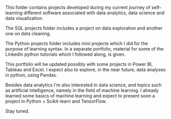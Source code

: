 This folder contains projects developed during my current journey of self-learning different software associated with data analytics, data science and data visualization.

The SQL projects folder includes a project on data exploration and another one on data cleaning.

The Python projects folder includes mini projects which I did for the purpose of learning syntax. In a separate portfolio, material for some of the LinkedIn python tutorials which I followed along, is given.

This portfolio will be updated possibly with some projects in Power BI, Tableau and Excel. I expect also to explore, in the near future, data analyses in python, using Pandas.

Besides data analytics I'm also interested in data science, and topics such as artificial intelligence, namely in the field of machine learning. 
I already learned some basics of machine learning and expect to present soon a project in Python + Scikit-learn and TensorFlow.

Stay tuned.
